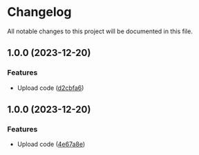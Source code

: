 # Changelog

All notable changes to this project will be documented in this file.

## 1.0.0 (2023-12-20)


### Features

* Upload code ([d2cbfa6](https://github.com/atorrescogollo/aws-local-serverless-proxy/commit/d2cbfa6c10bff54f34278007ac4c71b3f26a0cbf))

## 1.0.0 (2023-12-20)


### Features

* Upload code ([4e67a8e](https://github.com/atorrescogollo/aws-local-serverless-proxy/commit/4e67a8e7236774deea7e27ebca388cc077dd7869))
